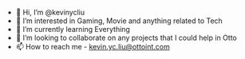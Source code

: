 - 👋 Hi, I’m @kevinycliu
- 👀 I’m interested in Gaming, Movie and anything related to Tech
- 🌱 I’m currently learning Everything
- 💞️ I’m looking to collaborate on any projects that I could help in Otto
- 📫 How to reach me - kevin.yc.liu@ottoint.com

<!---
kevinycliu/kevinycliu is a ✨ special ✨ repository because its `README.md` (this file) appears on your GitHub profile.
You can click the Preview link to take a look at your changes.
--->
